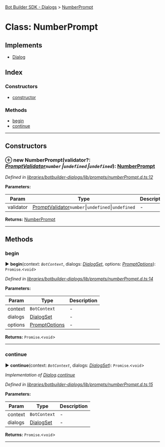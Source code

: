 [Bot Builder SDK - Dialogs](../README.md) > [NumberPrompt](../classes/botbuilder_dialogs.numberprompt.md)



# Class: NumberPrompt

## Implements

* [Dialog](../interfaces/botbuilder_dialogs.dialog.md)

## Index

### Constructors

* [constructor](botbuilder_dialogs.numberprompt.md#constructor)


### Methods

* [begin](botbuilder_dialogs.numberprompt.md#begin)
* [continue](botbuilder_dialogs.numberprompt.md#continue)



---
## Constructors
<a id="constructor"></a>


### ⊕ **new NumberPrompt**(validator?: *[PromptValidator](../#promptvalidator)`number`⎮`undefined`⎮`undefined`*): [NumberPrompt](botbuilder_dialogs.numberprompt.md)


*Defined in [libraries/botbuilder-dialogs/lib/prompts/numberPrompt.d.ts:12](https://github.com/Microsoft/botbuilder-js/blob/59b50cb/libraries/botbuilder-dialogs/lib/prompts/numberPrompt.d.ts#L12)*



**Parameters:**

| Param | Type | Description |
| ------ | ------ | ------ |
| validator | [PromptValidator](../#promptvalidator)`number`⎮`undefined`⎮`undefined`   |  - |





**Returns:** [NumberPrompt](botbuilder_dialogs.numberprompt.md)

---


## Methods
<a id="begin"></a>

###  begin

► **begin**(context: *`BotContext`*, dialogs: *[DialogSet](botbuilder_dialogs.dialogset.md)*, options: *[PromptOptions](../interfaces/botbuilder_dialogs.promptoptions.md)*): `Promise`.<`void`>



*Defined in [libraries/botbuilder-dialogs/lib/prompts/numberPrompt.d.ts:14](https://github.com/Microsoft/botbuilder-js/blob/59b50cb/libraries/botbuilder-dialogs/lib/prompts/numberPrompt.d.ts#L14)*



**Parameters:**

| Param | Type | Description |
| ------ | ------ | ------ |
| context | `BotContext`   |  - |
| dialogs | [DialogSet](botbuilder_dialogs.dialogset.md)   |  - |
| options | [PromptOptions](../interfaces/botbuilder_dialogs.promptoptions.md)   |  - |





**Returns:** `Promise`.<`void`>





___

<a id="continue"></a>

###  continue

► **continue**(context: *`BotContext`*, dialogs: *[DialogSet](botbuilder_dialogs.dialogset.md)*): `Promise`.<`void`>



*Implementation of [Dialog](../interfaces/botbuilder_dialogs.dialog.md).[continue](../interfaces/botbuilder_dialogs.dialog.md#continue)*

*Defined in [libraries/botbuilder-dialogs/lib/prompts/numberPrompt.d.ts:15](https://github.com/Microsoft/botbuilder-js/blob/59b50cb/libraries/botbuilder-dialogs/lib/prompts/numberPrompt.d.ts#L15)*



**Parameters:**

| Param | Type | Description |
| ------ | ------ | ------ |
| context | `BotContext`   |  - |
| dialogs | [DialogSet](botbuilder_dialogs.dialogset.md)   |  - |





**Returns:** `Promise`.<`void`>





___


